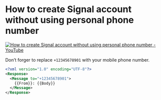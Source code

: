 <!--
Title: How to create Signal account without using personal phone number
Description: Learn how to create Signal account without using personal phone number.
Author: Sun Knudsen <https://github.com/sunknudsen>
Contributors: Sun Knudsen <https://github.com/sunknudsen>
Reviewers:
Publication date: 2020-06-04T00:00:00.000Z
Listed: true
-->

# How to create Signal account without using personal phone number

[![How to create Signal account without using personal phone number - YouTube](how-to-create-a-signal-account-without-using-your-personal-phone-number.png)](https://www.youtube.com/watch?v=b9aMJZjZ4pw "How to create Signal account without using personal phone number - YouTube")

Don’t forger to replace `+12345678901` with your mobile phone number.

```xml
<?xml version="1.0" encoding="UTF-8"?>
<Response>
  <Message to="+12345678901">
    {{From}}: {{Body}}
  </Message>
</Response>
```
